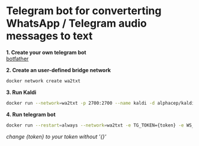 # Telegram bot for converterting WhatsApp / Telegram audio messages to text 

**1. Create your own telegram bot<br/>**
[botfather](https://t.me/botfather)

**2. Create an user-defined bridge network**<br/>
```bash
docker network create wa2txt
```

**3. Run Kaldi**<br/>
```bash
docker run --network=wa2txt -p 2700:2700 --name kaldi -d alphacep/kaldi-ru:latest
```

**4. Run telegram bot**<br/>
```bash
docker run --restart=always --network=wa2txt -e TG_TOKEN={token} -e WS_URL=ws://kaldi:2700 --name wa2txt -d zzzubalex/wa2txt:latest
```

_change {token} to your token without '{}'_